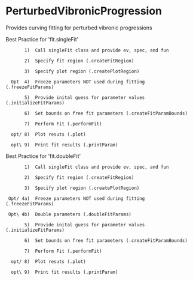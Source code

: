 # PerturbedVibronicProgression
Provides curving fitting for perturbed vibronic progressions

Best Practice for 'fit.singleFit'

           1)  Call singleFit class and provide ev, spec, and fun
           
           2)  Specify fit region (.createFitRegion)
           
           3)  Specify plot region (.createPlotRegion)
           
      Opt  4)  Freeze parameters NOT used during fitting (.freezeFitParams)
      
           5)  Provide inital guess for parameter values (.initializeFitParams)
           
           6)  Set bounds on free fit parameters (.createFitParamBounds)
           
           7)  Perform Fit (.performFit)
           
      opt/ 8)  Plot resuts (.plot)
      
      opt\ 9)  Print fit results (.printParam)


Best Practice for 'fit.doubleFit'

           1)  Call singleFit class and provide ev, spec, and fun
           
           2)  Specify fit region (.createFitRegion)
           
           3)  Specify plot region (.createPlotRegion)
           
     Opt/ 4a)  Freeze parameters NOT used during fitting (.freezeFitParams)
     
     Opt\ 4b)  Double parameters (.doubleFitParams)
     
           5)  Provide inital guess for parameter values (.initializeFitParams)
           
           6)  Set bounds on free fit parameters (.createFitParamBounds)
           
           7)  Perform Fit (.performFit)
           
      opt/ 8)  Plot resuts (.plot)
      
      opt\ 9)  Print fit results (.printParam)
